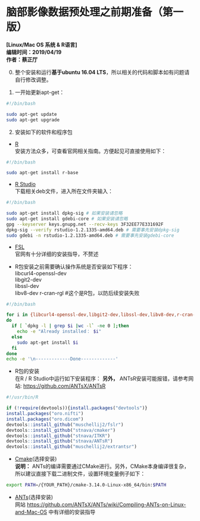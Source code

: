 # 脑部影像数据预处理之**前期准备**（第一版）
**[Linux/Mac OS 系统 & R语言]**  
**编辑时间：2019/04/19**  
**作者：蔡正厅**  

0. 整个安装和运行**基于ubuntu 16.04 LTS**，所以相关的代码和脚本如有问题请自行修改调整。

1. 一开始更新apt-get：
  ```bash
  #!/bin/bash

  sudo apt-get update
  sudo apt-get upgrade
  ```

2. 安装如下的软件和程序包
  * [R](http://cran.r-project.org)  
    安装方法众多，可查看官网相关指南。方便起见可直接使用如下：
  ```bash
  #!/bin/bash

  sudo apt-get install r-base
  ```
  * [R Studio](http://www.rstudio.com)  
      下载相关deb文件，进入所在文件夹输入：
  ```bash
  #!/bin/bash

  sudo apt-get install dpkg-sig # 如果安装请忽略
  sudo apt-get install gdebi-core # 如果安装请忽略
  gpg --keyserver keys.gnupg.net --recv-keys 3F32EE77E331692F
  dpkg-sig --verify rstudio-1.2.1335-amd64.deb # 需要事先安装dpkg-sig
  sudo gdebi -n rstudio-1.2.1335-amd64.deb # 需要事先安装gdebi-core
  ```
  * [FSL](http://fsl.fmrib.ox.ac.uk/fsl/fslwiki/FslInstallation)  
    官网有十分详细的安装指导，不赘述

  * R包安装之前需要确认操作系统是否安装如下程序：  
    libcurl4-openssl-dev  
    libgit2-dev  
    libssl-dev  
    libv8-dev
    r-cran-rgl #这个是R包，以防后续安装失败
  ```bash
  #!/bin/bash

  for i in {libcurl4-openssl-dev,libgit2-dev,libssl-dev,libv8-dev,r-cran-rgl}
  do
    if [ `dpkg -l | grep $i |wc -l` -ne 0 ];then
      echo -e "Already installed： $i"
    else
      sudo apt-get install $i
    fi
  done
  echo -e '\n-------------Done-------------'
  ```
  * R包的安装  
    在R / R Studio中运行如下安装程序： 
    **另外，** ANTsR安装可能报错，请参考网站: https://github.com/ANTsX/ANTsR
  ```R
  #!/usr/bin/R

  if (!require(devtools)){install.packages("devtools")}
  install.packages("oro.nifti")
  install.packages("oro.dicom")
  devtools::install_github("muschellij2/fslr")
  devtools::install_github("stnava/cmaker")
  devtools::install_github("stnava/ITKR")
  devtools::install_github("stnava/ANTsR")
  devtools::install_github("muschellij2/extrantsr")
  ```
  * [Cmake](https://cmake.org/)(选择安装)  
    **说明：** ANTs的编译需要通过CMake进行。另外，CMake本身编译很复杂，所以建议直接下载二进制文件，设置环境变量例子如下：
  ```bash
  export PATH=/{YOUR_PATH}/cmake-3.14.0-Linux-x86_64/bin:$PATH
  ```
  * [ANTs](https://stnava.github.io/ANTs/)(选择安装)  
    网站 https://github.com/ANTsX/ANTs/wiki/Compiling-ANTs-on-Linux-and-Mac-OS 中有详细的安装指导
